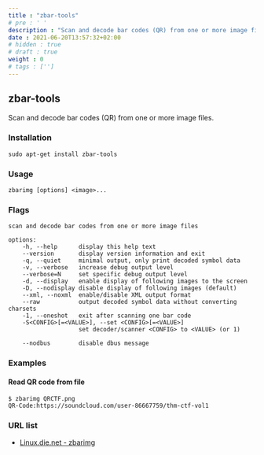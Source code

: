 ```yaml
---
title : "zbar-tools"
# pre : ' '
description : "Scan and decode bar codes (QR) from one or more image files."
date : 2021-06-20T13:57:32+02:00
# hidden : true
# draft : true
weight : 0
# tags : ['']
---
```


## zbar-tools

Scan and decode bar codes (QR) from one or more image files.

### Installation

```plain
sudo apt-get install zbar-tools
```

### Usage

```plain
zbarimg [options] <image>...
```

### Flags

```plain
scan and decode bar codes from one or more image files

options:
    -h, --help      display this help text
    --version       display version information and exit
    -q, --quiet     minimal output, only print decoded symbol data
    -v, --verbose   increase debug output level
    --verbose=N     set specific debug output level
    -d, --display   enable display of following images to the screen
    -D, --nodisplay disable display of following images (default)
    --xml, --noxml  enable/disable XML output format
    --raw           output decoded symbol data without converting charsets
    -1, --oneshot   exit after scanning one bar code
    -S<CONFIG>[=<VALUE>], --set <CONFIG>[=<VALUE>]
                    set decoder/scanner <CONFIG> to <VALUE> (or 1)

    --nodbus        disable dbus message
```

### Examples

#### Read QR code from file

```plain
$ zbarimg QRCTF.png 
QR-Code:https://soundcloud.com/user-86667759/thm-ctf-vol1
```

### URL list

* [Linux.die.net - zbarimg](https://linux.die.net/man/1/zbarimg)
